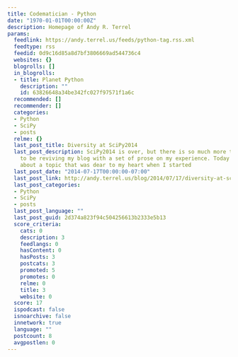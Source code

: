 ```yaml
---
title: Codematician - Python
date: "1970-01-01T00:00:00Z"
description: Homepage of Andy R. Terrel
params:
  feedlink: https://andy.terrel.us/feeds/python-tag.rss.xml
  feedtype: rss
  feedid: 0d9c16d85a8d7bf3806669ad544736c4
  websites: {}
  blogrolls: []
  in_blogrolls:
  - title: Planet Python
    description: ""
    id: 63826648a34be342fc027f97571f1a6c
  recommended: []
  recommender: []
  categories:
  - Python
  - SciPy
  - posts
  relme: {}
  last_post_title: Diversity at SciPy2014
  last_post_description: SciPy2014 is over, but there is so much more to do. I expect
    to be reviving my blog with a set of prose on my experience. Today I want to talk
    about a topic that was dear to my heart when I started
  last_post_date: "2014-07-17T00:00:00-07:00"
  last_post_link: http://andy.terrel.us/blog/2014/07/17/diversity-at-scipy2014/
  last_post_categories:
  - Python
  - SciPy
  - posts
  last_post_language: ""
  last_post_guid: 2d374a823f94c504256613b2333e5b13
  score_criteria:
    cats: 0
    description: 3
    feedlangs: 0
    hasContent: 0
    hasPosts: 3
    postcats: 3
    promoted: 5
    promotes: 0
    relme: 0
    title: 3
    website: 0
  score: 17
  ispodcast: false
  isnoarchive: false
  innetwork: true
  language: ""
  postcount: 8
  avgpostlen: 0
---
```

